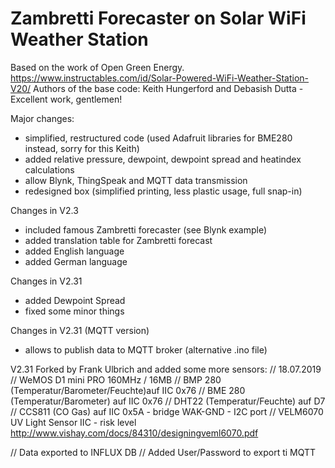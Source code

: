 # Zambretti Forecaster on Solar WiFi Weather Station
Based on the work of Open Green Energy.
https://www.instructables.com/id/Solar-Powered-WiFi-Weather-Station-V20/
Authors of the base code: Keith Hungerford and Debasish Dutta - Excellent work, gentlemen!

Major changes:
- simplified, restructured code (used Adafruit libraries for BME280 instead, sorry for this Keith)
- added relative pressure, dewpoint, dewpoint spread and heatindex calculations
- allow Blynk, ThingSpeak and MQTT data transmission
- redesigned box (simplified printing, less plastic usage, full snap-in)

Changes in V2.3
- included famous Zambretti forecaster (see Blynk example)
- added translation table for Zambretti forecast
- added English language
- added German language

Changes in V2.31
- added Dewpoint Spread
- fixed some minor things

Changes in V2.31 (MQTT version)
- allows to publish data to MQTT broker (alternative .ino file)

V2.31 Forked by Frank Ulbrich and added some more sensors:
// 18.07.2019
//  WeMOS D1 mini PRO 160MHz / 16MB
//  BMP 280 (Temperatur/Barometer/Feuchte)auf IIC 0x76
//  BME 280 (Temperatur/Barometer) auf IIC 0x76
//  DHT22   (Temperatur/Feuchte) auf D7
//  CCS811  (CO Gas) auf IIC 0x5A - bridge  WAK-GND - I2C port
//  VELM6070 UV Light Sensor IIC - risk level http://www.vishay.com/docs/84310/designingveml6070.pdf

//  Data exported to INFLUX DB
//  Added User/Password to export ti MQTT
